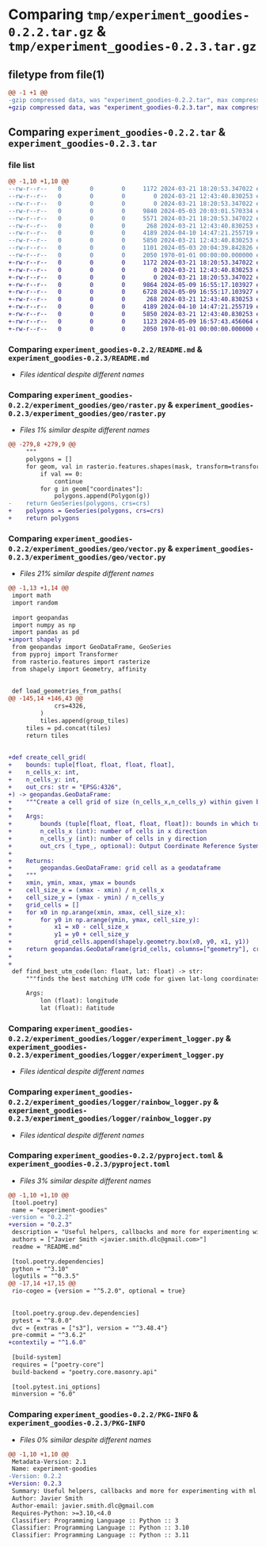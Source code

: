 # Comparing `tmp/experiment_goodies-0.2.2.tar.gz` & `tmp/experiment_goodies-0.2.3.tar.gz`

## filetype from file(1)

```diff
@@ -1 +1 @@
-gzip compressed data, was "experiment_goodies-0.2.2.tar", max compression
+gzip compressed data, was "experiment_goodies-0.2.3.tar", max compression
```

## Comparing `experiment_goodies-0.2.2.tar` & `experiment_goodies-0.2.3.tar`

### file list

```diff
@@ -1,10 +1,10 @@
--rw-r--r--   0        0        0     1172 2024-03-21 18:20:53.347022 experiment_goodies-0.2.2/README.md
--rw-r--r--   0        0        0        0 2024-03-21 12:43:40.830253 experiment_goodies-0.2.2/experiment_goodies/__init__.py
--rw-r--r--   0        0        0        0 2024-03-21 18:20:53.347022 experiment_goodies-0.2.2/experiment_goodies/geo/__init__.py
--rw-r--r--   0        0        0     9840 2024-05-03 20:03:01.570334 experiment_goodies-0.2.2/experiment_goodies/geo/raster.py
--rw-r--r--   0        0        0     5571 2024-03-21 18:20:53.347022 experiment_goodies-0.2.2/experiment_goodies/geo/vector.py
--rw-r--r--   0        0        0      268 2024-03-21 12:43:40.830253 experiment_goodies-0.2.2/experiment_goodies/logger/__init__.py
--rw-r--r--   0        0        0     4189 2024-04-10 14:47:21.255719 experiment_goodies-0.2.2/experiment_goodies/logger/experiment_logger.py
--rw-r--r--   0        0        0     5850 2024-03-21 12:43:40.830253 experiment_goodies-0.2.2/experiment_goodies/logger/rainbow_logger.py
--rw-r--r--   0        0        0     1101 2024-05-03 20:04:39.842826 experiment_goodies-0.2.2/pyproject.toml
--rw-r--r--   0        0        0     2050 1970-01-01 00:00:00.000000 experiment_goodies-0.2.2/PKG-INFO
+-rw-r--r--   0        0        0     1172 2024-03-21 18:20:53.347022 experiment_goodies-0.2.3/README.md
+-rw-r--r--   0        0        0        0 2024-03-21 12:43:40.830253 experiment_goodies-0.2.3/experiment_goodies/__init__.py
+-rw-r--r--   0        0        0        0 2024-03-21 18:20:53.347022 experiment_goodies-0.2.3/experiment_goodies/geo/__init__.py
+-rw-r--r--   0        0        0     9864 2024-05-09 16:55:17.103927 experiment_goodies-0.2.3/experiment_goodies/geo/raster.py
+-rw-r--r--   0        0        0     6728 2024-05-09 16:55:17.103927 experiment_goodies-0.2.3/experiment_goodies/geo/vector.py
+-rw-r--r--   0        0        0      268 2024-03-21 12:43:40.830253 experiment_goodies-0.2.3/experiment_goodies/logger/__init__.py
+-rw-r--r--   0        0        0     4189 2024-04-10 14:47:21.255719 experiment_goodies-0.2.3/experiment_goodies/logger/experiment_logger.py
+-rw-r--r--   0        0        0     5850 2024-03-21 12:43:40.830253 experiment_goodies-0.2.3/experiment_goodies/logger/rainbow_logger.py
+-rw-r--r--   0        0        0     1123 2024-05-09 16:57:43.456064 experiment_goodies-0.2.3/pyproject.toml
+-rw-r--r--   0        0        0     2050 1970-01-01 00:00:00.000000 experiment_goodies-0.2.3/PKG-INFO
```

### Comparing `experiment_goodies-0.2.2/README.md` & `experiment_goodies-0.2.3/README.md`

 * *Files identical despite different names*

### Comparing `experiment_goodies-0.2.2/experiment_goodies/geo/raster.py` & `experiment_goodies-0.2.3/experiment_goodies/geo/raster.py`

 * *Files 1% similar despite different names*

```diff
@@ -279,8 +279,9 @@
     """
     polygons = []
     for geom, val in rasterio.features.shapes(mask, transform=transform):
         if val == 0:
             continue
         for g in geom["coordinates"]:
             polygons.append(Polygon(g))
-    return GeoSeries(polygons, crs=crs)
+    polygons = GeoSeries(polygons, crs=crs)
+    return polygons
```

### Comparing `experiment_goodies-0.2.2/experiment_goodies/geo/vector.py` & `experiment_goodies-0.2.3/experiment_goodies/geo/vector.py`

 * *Files 21% similar despite different names*

```diff
@@ -1,13 +1,14 @@
 import math
 import random
 
 import geopandas
 import numpy as np
 import pandas as pd
+import shapely
 from geopandas import GeoDataFrame, GeoSeries
 from pyproj import Transformer
 from rasterio.features import rasterize
 from shapely import Geometry, affinity
 
 
 def load_geometries_from_paths(
@@ -145,14 +146,43 @@
             crs=4326,
         )
         tiles.append(group_tiles)
     tiles = pd.concat(tiles)
     return tiles
 
 
+def create_cell_grid(
+    bounds: tuple[float, float, float, float],
+    n_cells_x: int,
+    n_cells_y: int,
+    out_crs: str = "EPSG:4326",
+) -> geopandas.GeoDataFrame:
+    """Create a cell grid of size (n_cells_x,n_cells_y) within given bounds.
+
+    Args:
+        bounds (tuple[float, float, float, float]): bounds in which to create the grid in the format west, north, east, south
+        n_cells_x (int): number of cells in x direction
+        n_cells_y (int): number of cells in y direction
+        out_crs (_type_, optional): Output Coordinate Reference System. Defaults to "EPSG:4326".
+
+    Returns:
+        geopandas.GeoDataFrame: grid cell as a geodataframe
+    """
+    xmin, ymin, xmax, ymax = bounds
+    cell_size_x = (xmax - xmin) / n_cells_x
+    cell_size_y = (ymax - ymin) / n_cells_y
+    grid_cells = []
+    for x0 in np.arange(xmin, xmax, cell_size_x):
+        for y0 in np.arange(ymin, ymax, cell_size_y):
+            x1 = x0 - cell_size_x
+            y1 = y0 + cell_size_y
+            grid_cells.append(shapely.geometry.box(x0, y0, x1, y1))
+    return geopandas.GeoDataFrame(grid_cells, columns=["geometry"], crs=out_crs)
+
+
 def find_best_utm_code(lon: float, lat: float) -> str:
     """finds the best matching UTM code for given lat-long coordinates
 
     Args:
         lon (float): longitude
         lat (float): ñatitude
```

### Comparing `experiment_goodies-0.2.2/experiment_goodies/logger/experiment_logger.py` & `experiment_goodies-0.2.3/experiment_goodies/logger/experiment_logger.py`

 * *Files identical despite different names*

### Comparing `experiment_goodies-0.2.2/experiment_goodies/logger/rainbow_logger.py` & `experiment_goodies-0.2.3/experiment_goodies/logger/rainbow_logger.py`

 * *Files identical despite different names*

### Comparing `experiment_goodies-0.2.2/pyproject.toml` & `experiment_goodies-0.2.3/pyproject.toml`

 * *Files 3% similar despite different names*

```diff
@@ -1,10 +1,10 @@
 [tool.poetry]
 name = "experiment-goodies"
-version = "0.2.2"
+version = "0.2.3"
 description = "Useful helpers, callbacks and more for experimenting with ml models"
 authors = ["Javier Smith <javier.smith.dlc@gmail.com>"]
 readme = "README.md"
 
 [tool.poetry.dependencies]
 python = "^3.10"
 logutils = "^0.3.5"
@@ -17,14 +17,15 @@
 rio-cogeo = {version = "^5.2.0", optional = true}
 
 
 [tool.poetry.group.dev.dependencies]
 pytest = "^8.0.0"
 dvc = {extras = ["s3"], version = "^3.48.4"}
 pre-commit = "^3.6.2"
+contextily = "^1.6.0"
 
 [build-system]
 requires = ["poetry-core"]
 build-backend = "poetry.core.masonry.api"
 
 [tool.pytest.ini_options]
 minversion = "6.0"
```

### Comparing `experiment_goodies-0.2.2/PKG-INFO` & `experiment_goodies-0.2.3/PKG-INFO`

 * *Files 0% similar despite different names*

```diff
@@ -1,10 +1,10 @@
 Metadata-Version: 2.1
 Name: experiment-goodies
-Version: 0.2.2
+Version: 0.2.3
 Summary: Useful helpers, callbacks and more for experimenting with ml models
 Author: Javier Smith
 Author-email: javier.smith.dlc@gmail.com
 Requires-Python: >=3.10,<4.0
 Classifier: Programming Language :: Python :: 3
 Classifier: Programming Language :: Python :: 3.10
 Classifier: Programming Language :: Python :: 3.11
```

